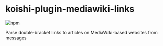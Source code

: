 # koishi-plugin-mediawiki-links

[![npm](https://img.shields.io/npm/v/koishi-plugin-mediawiki-links?style=flat-square)](https://www.npmjs.com/package/koishi-plugin-mediawiki-links)

Parse double-bracket links to articles on MediaWiki-based websites from messages
